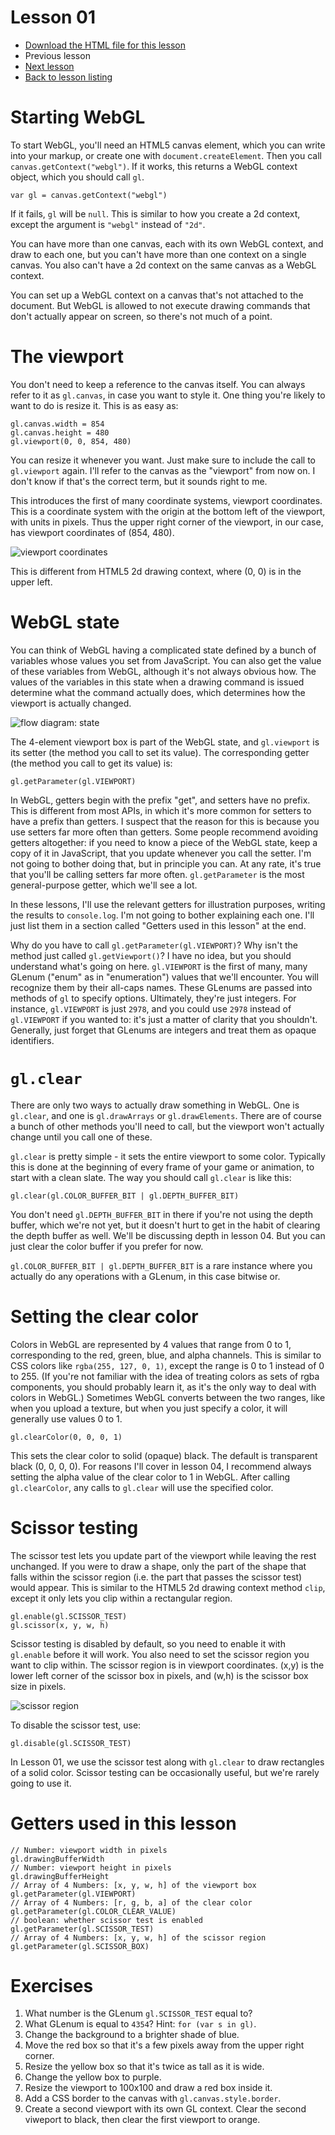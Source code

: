 # Lesson 01

* [Download the HTML file for this lesson](/lessons/01.html?raw=true)
* Previous lesson
* [Next lesson](/lessons/02.md)
* [Back to lesson listing](/lessons/README.md)

Starting WebGL
==============

To start WebGL, you'll need an HTML5 canvas element, which you can write into your markup, or create
one with `document.createElement`. Then you call `canvas.getContext("webgl")`. If it works, this
returns a WebGL context object, which you should call `gl`.

	var gl = canvas.getContext("webgl")

If it fails, `gl` will be `null`. This is similar to how you create a 2d context, except the
argument is `"webgl"` instead of `"2d"`.

You can have more than one canvas, each with its own WebGL context, and draw to each one, but you
can't have more than one context on a single canvas. You also can't have a 2d context on the same
canvas as a WebGL context.

You can set up a WebGL context on a canvas that's not attached to the document. But WebGL is allowed
to not execute drawing commands that don't actually appear on screen, so there's not much of a
point.

The viewport
============

You don't need to keep a reference to the canvas itself. You can always refer to it as `gl.canvas`,
in case you want to style it. One thing you're likely to want to do is resize it. This is as easy
as:

	gl.canvas.width = 854
	gl.canvas.height = 480
	gl.viewport(0, 0, 854, 480)

You can resize it whenever you want. Just make sure to include the call to `gl.viewport` again.
I'll refer to the canvas as the "viewport" from now on. I don't know if that's the correct term, but
it sounds right to me.

This introduces the first of many coordinate systems, viewport coordinates. This is a coordinate
system with the origin at the bottom left of the viewport, with units in pixels. Thus the upper
right corner of the viewport, in our case, has viewport coordinates of (854, 480).

![viewport coordinates](/lessons/img/viewport-coordinates.png?raw=true "viewport run from (0,0) in the lower left to (854, 480) in the upper right")

This is different from HTML5 2d drawing context, where (0, 0) is in the upper left.

WebGL state
===========

You can think of WebGL having a complicated state defined by a bunch of variables whose values you
set from JavaScript. You can also get the value of these variables from WebGL, although it's not
always obvious how. The values of the variables in this state when a drawing command is issued
determine what the command actually does, which determines how the viewport is actually changed.

![flow diagram: state](/lessons/img/flow-diagram-state.png?raw=true "the WebGL state is accessed via getters and setters")

The 4-element viewport box is part of the WebGL state, and `gl.viewport` is its setter (the method
you call to set its value). The corresponding getter (the method you call to get its value) is:

	gl.getParameter(gl.VIEWPORT)

In WebGL, getters begin with the prefix "get", and setters have no prefix. This is different from
most APIs, in which it's more common for setters to have a prefix than getters. I suspect that the
reason for this is because you use setters far more often than getters. Some people recommend
avoiding getters altogether: if you need to know a piece of the WebGL state, keep a copy of it in
JavaScript, that you update whenever you call the setter. I'm not going to bother doing that, but in
principle you can. At any rate, it's true that you'll be calling setters far more often.
`gl.getParameter` is the most general-purpose getter, which we'll see a lot.

In these lessons, I'll use the relevant getters for illustration purposes, writing the results to
`console.log`. I'm not going to bother explaining each one. I'll just list them in a section called
"Getters used in this lesson" at the end.

Why do you have to call `gl.getParameter(gl.VIEWPORT)`? Why isn't the method just called
`gl.getViewport()`? I have no idea, but you should understand what's going on here. `gl.VIEWPORT` is
the first of many, many GLenum ("enum" as in "enumeration") values that we'll encounter. You will
recognize them by their all-caps names. These GLenums are passed into methods of `gl` to specify
options. Ultimately, they're just integers. For instance, `gl.VIEWPORT` is just `2978`, and you
could use `2978` instead of `gl.VIEWPORT` if you wanted to: it's just a matter of clarity that you
shouldn't. Generally, just forget that GLenums are integers and treat them as opaque identifiers.

`gl.clear`
==========

There are only two ways to actually draw something in WebGL. One is `gl.clear`, and one is
`gl.drawArrays` or `gl.drawElements`. There are of course a bunch of other methods you'll need to
call, but the viewport won't actually change until you call one of these.

`gl.clear` is pretty simple - it sets the entire viewport to some color. Typically this is done at
the beginning of every frame of your game or animation, to start with a clean slate. The way you
should call `gl.clear` is like this:

	gl.clear(gl.COLOR_BUFFER_BIT | gl.DEPTH_BUFFER_BIT)

You don't need `gl.DEPTH_BUFFER_BIT` in there if you're not using the depth buffer, which we're not
yet, but it doesn't hurt to get in the habit of clearing the depth buffer as well. We'll be
discussing depth in lesson 04. But you can just clear the color buffer if you prefer for now.

`gl.COLOR_BUFFER_BIT | gl.DEPTH_BUFFER_BIT` is a rare instance where you actually do any operations
with a GLenum, in this case bitwise or.

Setting the clear color
=======================

Colors in WebGL are represented by 4 values that range from 0 to 1, corresponding to the red, green,
blue, and alpha channels. This is similar to CSS colors like `rgba(255, 127, 0, 1)`, except the
range is 0 to 1 instead of 0 to 255. (If you're not familiar with the idea of treating colors as
sets of rgba components, you should probably learn it, as it's the only way to deal with colors in
WebGL.) Sometimes WebGL converts between the two ranges, like when you upload a texture, but when
you just specify a color, it will generally use values 0 to 1.

	gl.clearColor(0, 0, 0, 1)

This sets the clear color to solid (opaque) black. The default is transparent black (0, 0, 0, 0).
For reasons I'll cover in lesson 04, I recommend always setting the alpha value of the clear color
to 1 in WebGL. After calling `gl.clearColor`, any calls to `gl.clear` will use the specified color.

Scissor testing
===============

The scissor test lets you update part of the viewport while leaving the rest unchanged. If you
were to draw a shape, only the part of the shape that falls within the scissor region (i.e. the part
that passes the scissor test) would appear. This is similar to the HTML5 2d drawing context method
`clip`, except it only lets you clip within a rectangular region.

	gl.enable(gl.SCISSOR_TEST)
	gl.scissor(x, y, w, h)

Scissor testing is disabled by default, so you need to enable it with `gl.enable` before it will
work. You also need to set the scissor region you want to clip within. The scissor region is in
viewport coordinates. (x,y) is the lower left corner of the scissor box in pixels, and (w,h) is the
scissor box size in pixels.

![scissor region](/lessons/img/scissor-region.png?raw=true "when scissor testing is enabled, objects drawn are clipped to the scissor region")

To disable the scissor test, use:

	gl.disable(gl.SCISSOR_TEST)

In Lesson 01, we use the scissor test along with `gl.clear` to draw rectangles of a solid color.
Scissor testing can be occasionally useful, but we're rarely going to use it.

Getters used in this lesson
===========================

	// Number: viewport width in pixels
	gl.drawingBufferWidth
	// Number: viewport height in pixels
	gl.drawingBufferHeight
	// Array of 4 Numbers: [x, y, w, h] of the viewport box
	gl.getParameter(gl.VIEWPORT)
	// Array of 4 Numbers: [r, g, b, a] of the clear color
	gl.getParameter(gl.COLOR_CLEAR_VALUE)
	// boolean: whether scissor test is enabled
	gl.getParameter(gl.SCISSOR_TEST)
	// Array of 4 Numbers: [x, y, w, h] of the scissor region
	gl.getParameter(gl.SCISSOR_BOX)

Exercises
=========

1. What number is the GLenum `gl.SCISSOR_TEST` equal to?
1. What GLenum is equal to `4354`? Hint: `for (var s in gl)`.
1. Change the background to a brighter shade of blue.
1. Move the red box so that it's a few pixels away from the upper right corner.
1. Resize the yellow box so that it's twice as tall as it is wide.
1. Change the yellow box to purple.
1. Resize the viewport to 100x100 and draw a red box inside it.
1. Add a CSS border to the canvas with `gl.canvas.style.border`.
1. Create a second viewport with its own GL context. Clear the second viweport to black, then clear
the first viewport to orange.

